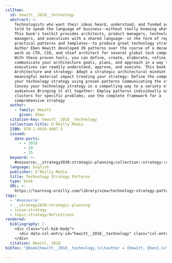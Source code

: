 ```yaml
---
cslItem:
  id: hewitt__2018__technology
  abstract: >-
    Technologists who want their ideas heard, understood, and funded are often
    told to speak the language of business--without really knowing what that is.
    This book's toolkit provides architects, product managers, technology
    managers, and executives with a shared language--in the form of repeatable,
    practical patterns and templates--to produce great technology strategies.
    Author Eben Hewitt developed 39 patterns over the course of a decade in his
    work as CTO, CIO, and chief architect for several global tech companies.
    With these proven tools, you can define, create, elaborate, refine, and
    communicate your architecture goals, plans, and approach in a way that
    executives can readily understand, approve, and execute. This book covers:
    Architecture and strategy: Adopt a strategic architectural mindset to make a
    meaningful material impact Creating your strategy: Define the components of
    your technology strategy using proven patterns Communicating the strategy:
    Convey your technology strategy in a compelling way to a variety of
    audiences Bringing it all together: Employ patterns individually or in
    clusters for specific problems; use the complete framework for a
    comprehensive strategy
  author:
    - family: Hewitt
      given: Eben
  citation-key: hewitt__2018__technology
  collection-title: O'Reilly Media
  ISBN: 978-1-4920-4087-3
  issued:
    date-parts:
      - - 2018
        - 10
        - 25
  keyword: >-
    #nosource;__strategy2030:strategic-planning;collection::strategy::definitions
  language: English
  publisher: O'Reilly Media
  title: Technology Strategy Patterns
  type: book
  URL: >-
    https://learning.oreilly.com/library/view/technology-strategy-patterns/9781492040866/
tags:
  - '#nosource'
  - __strategy2030:strategic-planning
  - issue:strategy
  - topic:strategy/definitions
rendered:
  bibliography: |-
    <div class="csl-bib-body">
      <div data-csl-entry-id="hewitt__2018__technology" class="csl-entry">Hewitt, E. 2018 <i>Technology Strategy Patterns</i>. O’Reilly Media (O’Reilly Media). Available at: https://learning.oreilly.com/library/view/technology-strategy-patterns/9781492040866/.</div>
    </div>
  citation: Hewitt, 2018
bibTex: "@book{hewitt__2018__technology,\n\tauthor = {Hewitt, Eben},\n\tseries = {O'{Reilly} {Media}},\n\tyear = {2018},\n\tmonth = {oct 25},\n\tpublisher = {O'Reilly Media},\n\ttitle = {Technology {Strategy} {Patterns}},\n}\n\n"

---
```

